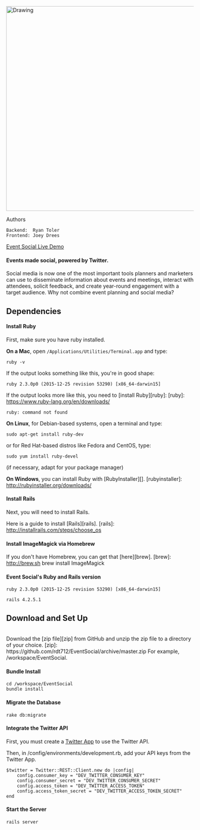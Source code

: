 <img src="https://raw.githubusercontent.com/rdt712/EventSocial/master/app/assets/images/Event-Social-Brand.png" alt="Drawing" style="width: 550px;"/>

Authors

	Backend:  Ryan Toler
	Frontend: Joey Drees

[Event Social Live Demo][website]

[website]: https://eventsocial.herokuapp.com

#### Events made social, powered by Twitter.
Social media is now one of the most important tools planners and marketers can use to disseminate information about events and meetings, interact with attendees, solicit feedback, and create year-round engagement with a target audience. Why not combine event planning and social media?

## Dependencies

#### Install Ruby
First, make sure you have ruby installed.

**On a Mac**, open `/Applications/Utilities/Terminal.app` and type:

    ruby -v

If the output looks something like this, you're in good shape:

    ruby 2.3.0p0 (2015-12-25 revision 53290) [x86_64-darwin15]

If the output looks more like this, you need to [install Ruby][ruby]:
[ruby]: https://www.ruby-lang.org/en/downloads/

    ruby: command not found

**On Linux**, for Debian-based systems, open a terminal and type:

    sudo apt-get install ruby-dev

or for Red Hat-based distros like Fedora and CentOS, type:

    sudo yum install ruby-devel

(if necessary, adapt for your package manager)

**On Windows**, you can install Ruby with [RubyInstaller][].
[rubyinstaller]: http://rubyinstaller.org/downloads/

#### Install Rails
Next, you will need to install Rails.

Here is a guide to install [Rails][rails].
[rails]: http://installrails.com/steps/choose_os

#### Install ImageMagick via Homebrew
If you don't have Homebrew, you can get that [here][brew].
[brew]: http://brew.sh
	brew install ImageMagick

#### Event Social's Ruby and Rails version
	ruby 2.3.0p0 (2015-12-25 revision 53290) [x86_64-darwin15]

	rails 4.2.5.1

## Download and Set Up
<br />
Download the [zip file][zip] from GitHub and unzip the zip file to a directory of your choice.
[zip]: https://github.com/rdt712/EventSocial/archive/master.zip
For example, /workspace/EventSocial.

#### Bundle Install
	cd /workspace/EventSocial
	bundle install

#### Migrate the Database
	rake db:migrate 

#### Integrate the Twitter API
First, you must create a [Twitter App][app] to use the Twitter API.

Then, in /config/environments/development.rb, add your API keys from the Twitter App.

    $twitter = Twitter::REST::Client.new do |config|
    	config.consumer_key = "DEV_TWITTER_CONSUMER_KEY"
    	config.consumer_secret = "DEV_TWITTER_CONSUMER_SECRET"
    	config.access_token = "DEV_TWITTER_ACCESS_TOKEN"
    	config.access_token_secret = "DEV_TWITTER_ACCESS_TOKEN_SECRET"
	end

[app]: https://apps.twitter.com/

#### Start the Server
	rails server
